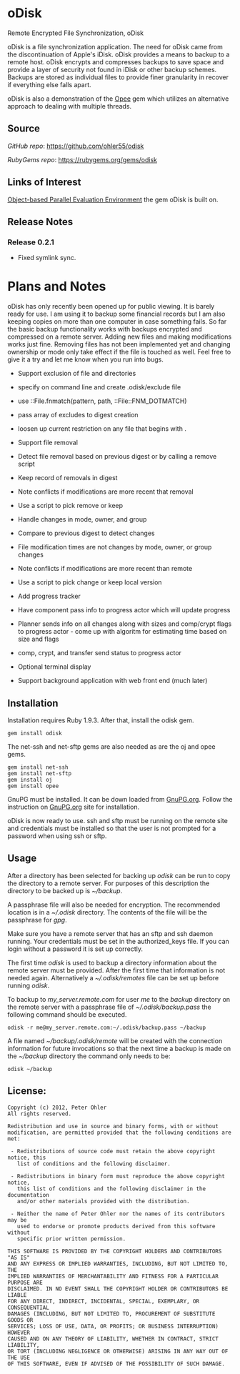 oDisk
=====

Remote Encrypted File Synchronization, oDisk

oDisk is a file synchronization application. The need for oDisk came from the
discontinuation of Apple's iDisk. oDisk provides a means to backup to a remote
host. oDisk encrypts and compresses backups to save space and provide a layer
of security not found in iDisk or other backup schemes. Backups are stored as
individual files to provide finer granularity in recover if everything else
falls apart.

oDisk is also a demonstration of the [Opee](http://www.ohler.com/opee) gem
which utilizes an alternative approach to dealing with multiple threads.

## <a name="source">Source</a>

*GitHub* *repo*: https://github.com/ohler55/odisk

*RubyGems* *repo*: https://rubygems.org/gems/odisk

## <a name="links">Links of Interest</a>

[Object-based Parallel Evaluation Environment](http://www.ohler.com/opee) the gem oDisk is built on.

## <a name="release">Release Notes</a>

### Release 0.2.1

 - Fixed symlink sync.

# Plans and Notes

oDisk has only recently been opened up for public viewing. It is barely ready
for use. I am using it to backup some financial records but I am also keeping
copies on more than one computer in case something fails. So far the basic
backup functionality works with backups encrypted and compressed on a remote
server. Adding new files and making modifications works just fine. Removing
files has not been implemented yet and changing ownership or mode only take
effect if the file is touched as well. Feel free to give it a try and let me
know when you run into bugs.

 - Support exclusion of file and directories
  - specify on command line and create .odisk/exclude file
   - use ::File.fnmatch(pattern, path, ::File::FNM_DOTMATCH)
  - pass array of excludes to digest creation
   - loosen up current restriction on any file that begins with .

 - Support file removal
  - Detect file removal based on previous digest or by calling a remove script
  - Keep record of removals in digest
  - Note conflicts if modifications are more recent that removal
   - Use a script to pick remove or keep

 - Handle changes in mode, owner, and group
  - Compare to previous digest to detect changes
   - File modification times are not changes by mode, owner, or group changes
  - Note conflicts if modifications are more recent than remote
   - Use a script to pick change or keep local version

 - Add progress tracker
  - Have component pass info to progress actor which will update progress
   - Planner sends info on all changes along with sizes and comp/crypt flags to progress actor
    - come up with algoritm for estimating time based on size and flags
   - comp, crypt, and transfer send status to progress actor
  - Optional terminal display

 - Support background application with web front end (much later)

## Installation

Installation requires Ruby 1.9.3. After that, install the odisk gem.

    gem install odisk

The net-ssh and net-sftp gems are also needed as are the oj and opee gems.

    gem install net-ssh
    gem install net-sftp
    gem install oj
    gem install opee

GnuPG must be installed. It can be down loaded from
[GnuPG.org](http://www.gnupg.org). Follow the instruction on
[GnuPG.org](http://www.gnupg.org) site for installation.

oDisk is now ready to use. ssh and sftp must be running on the remote site and
credentials must be installed so that the user is not prompted for a password
when using ssh or sftp.

## Usage

After a directory has been selected for backing up *odisk* can be run to
copy the directory to a remote server. For purposes of this description the
directory to be backed up is *~/backup*.

A passphrase file will also be needed for encryption. The recommended location
is in a *~/.odisk* directory. The contents of the file will be the passphrase
for *gpg*.

Make sure you have a remote server that has an sftp and ssh daemon
running. Your credentials must be set in the authorized_keys file. If you can
login without a password it is set up correctly.

The first time *odisk* is used to backup a directory information about the
remote server must be provided. After the first time that information is not
needed again. Alternatively a *~/.odisk/remotes* file can be set up before
running *odisk*.

To backup to *my_server.remote.com* for user *me* to the *backup* directory on
the remote server with a passphrase file of *~/.odisk/backup.pass* the
following command should be executed.

    odisk -r me@my_server.remote.com:~/.odisk/backup.pass ~/backup

A file named *~/backup/.odisk/remote* will be created with the connection
information for future invocations so that the next time a backup is made on
the *~/backup* directory the command only needs to be:

    odisk ~/backup

## License:

    Copyright (c) 2012, Peter Ohler
    All rights reserved.
    
    Redistribution and use in source and binary forms, with or without
    modification, are permitted provided that the following conditions are met:
    
     - Redistributions of source code must retain the above copyright notice, this
       list of conditions and the following disclaimer.
    
     - Redistributions in binary form must reproduce the above copyright notice,
       this list of conditions and the following disclaimer in the documentation
       and/or other materials provided with the distribution.
    
     - Neither the name of Peter Ohler nor the names of its contributors may be
       used to endorse or promote products derived from this software without
       specific prior written permission.
    
    THIS SOFTWARE IS PROVIDED BY THE COPYRIGHT HOLDERS AND CONTRIBUTORS "AS IS"
    AND ANY EXPRESS OR IMPLIED WARRANTIES, INCLUDING, BUT NOT LIMITED TO, THE
    IMPLIED WARRANTIES OF MERCHANTABILITY AND FITNESS FOR A PARTICULAR PURPOSE ARE
    DISCLAIMED. IN NO EVENT SHALL THE COPYRIGHT HOLDER OR CONTRIBUTORS BE LIABLE
    FOR ANY DIRECT, INDIRECT, INCIDENTAL, SPECIAL, EXEMPLARY, OR CONSEQUENTIAL
    DAMAGES (INCLUDING, BUT NOT LIMITED TO, PROCUREMENT OF SUBSTITUTE GOODS OR
    SERVICES; LOSS OF USE, DATA, OR PROFITS; OR BUSINESS INTERRUPTION) HOWEVER
    CAUSED AND ON ANY THEORY OF LIABILITY, WHETHER IN CONTRACT, STRICT LIABILITY,
    OR TORT (INCLUDING NEGLIGENCE OR OTHERWISE) ARISING IN ANY WAY OUT OF THE USE
    OF THIS SOFTWARE, EVEN IF ADVISED OF THE POSSIBILITY OF SUCH DAMAGE.
